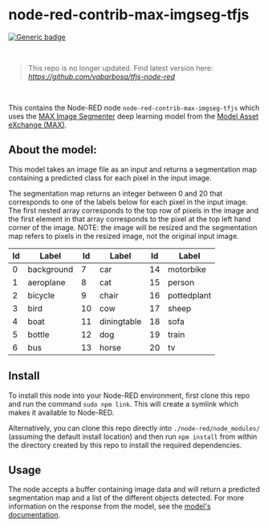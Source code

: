 node-red-contrib-max-imgseg-tfjs
=====================

[![Generic badge](https://img.shields.io/badge/status-DEPRECATED-red.svg)](https://shields.io/)

<br>

>   
> This repo is no longer updated. Find latest version here: _https://github.com/vabarbosa/tfjs-node-red_
>   

<br>

This contains the Node-RED node `node-red-contrib-max-imgseg-tfjs` which uses the [MAX Image Segmenter](https://github.com/IBM/MAX-Image-Segmenter) deep learning model from the [Model Asset eXchange (MAX)](https://developer.ibm.com/exchanges/models/).

About the model:
----------------

This model takes an image file as an input and returns a segmentation map containing a predicted class for each pixel in the input image.

The segmentation map returns an integer between 0 and 20 that corresponds to one of the labels below for each pixel in the input image. The first nested array corresponds to the top row of pixels in the image and the first element in that array corresponds to the pixel at the top left hand corner of the image. NOTE: the image will be resized and the segmentation map refers to pixels in the resized image, not the original input image.

| Id | Label       | Id | Label       | Id | Label       |
|----|-------------|----|-------------|----|-------------|
| 0  | background  | 7  | car         | 14 | motorbike   |
| 1  | aeroplane   | 8  | cat         | 15 | person      |
| 2  | bicycle     | 9  | chair       | 16 | pottedplant |
| 3  | bird        | 10 | cow         | 17 | sheep       |
| 4  | boat        | 11 | diningtable | 18 | sofa        |
| 5  | bottle      | 12 | dog         | 19 | train       |
| 6  | bus         | 13 | horse       | 20 | tv          |


Install
-------

To install this node into your Node-RED environment, first clone this repo and run the command `sudo npm link`. This will create a symlink which makes it available to Node-RED.

Alternatively, you can clone this repo directly into `./node-red/node_modules/` (assuming the default install location) and then run `npm install` from within the directory created by this repo to install the required dependencies.

Usage
-----

The node accepts a buffer containing image data and will return a predicted segmentation map and a list of the different objects detected. For more information on the response from the model, see the [model's documentation](https://developer.ibm.com/exchanges/models/all/max-image-segmenter/).
